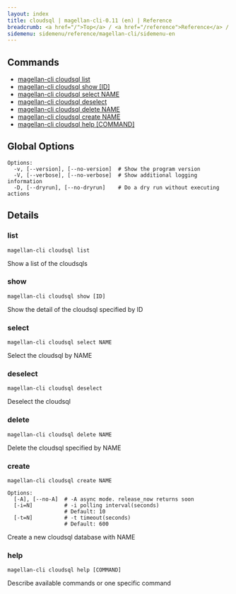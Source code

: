 ```yaml
---
layout: index
title: cloudsql | magellan-cli-0.11 (en) | Reference
breadcrumb: <a href="/">Top</a> / <a href="/reference">Reference</a> / <a href="/reference/magellan-cli/en">magellan-cli-0.11</a> / cloudsql en <a href="/reference/ja/resources/cloudsql.html">ja</a>
sidemenu: sidemenu/reference/magellan-cli/sidemenu-en
---
```


## Commands

- [magellan-cli cloudsql list](#list)
- [magellan-cli cloudsql show [ID]](#show)
- [magellan-cli cloudsql select NAME](#select)
- [magellan-cli cloudsql deselect](#deselect)
- [magellan-cli cloudsql delete NAME](#delete)
- [magellan-cli cloudsql create NAME](#create)
- [magellan-cli cloudsql help [COMMAND]](#help)

## Global Options

```text
Options:
  -v, [--version], [--no-version]  # Show the program version
  -V, [--verbose], [--no-verbose]  # Show additional logging information
  -D, [--dryrun], [--no-dryrun]    # Do a dry run without executing actions

```


## Details
### <a name="list"></a>list

```text
magellan-cli cloudsql list
```

Show a list of the cloudsqls

### <a name="show"></a>show

```text
magellan-cli cloudsql show [ID]
```

Show the detail of the cloudsql specified by ID

### <a name="select"></a>select

```text
magellan-cli cloudsql select NAME
```

Select the cloudsql by NAME

### <a name="deselect"></a>deselect

```text
magellan-cli cloudsql deselect
```

Deselect the cloudsql

### <a name="delete"></a>delete

```text
magellan-cli cloudsql delete NAME
```

Delete the cloudsql specified by NAME

### <a name="create"></a>create

```text
magellan-cli cloudsql create NAME
```

```text
Options:
  [-A], [--no-A]  # -A async mode. release_now returns soon
  [-i=N]          # -i polling interval(seconds)
                  # Default: 10
  [-t=N]          # -t timeout(seconds)
                  # Default: 600

```

Create a new cloudsql database with NAME

### <a name="help"></a>help

```text
magellan-cli cloudsql help [COMMAND]
```

Describe available commands or one specific command

